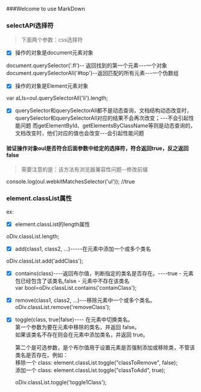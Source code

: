 ###Welcome to use MarkDown

### selectAPI选择符    

> 下面两个参数：css选择符       
 
- [x]   操作的对象是document元素对象     
 
document.querySelector('.fl')-- 返回找到的第一个元素---一个对象          
document.querySelectorAll('#top')--返回匹配的所有元素---一个伪数组  
        
- [x]   操作的对象是Element元素对象      
  
var aLIs=oul.querySelectorAll('li').length;  
  
- [x]   querySelector和querySelectorAll都不是动态查询，文档结构动态改变时，querySelector和querySelectorAll对应的结果不会再次改变；---不会引起性能问题
而getElementById、getElementsByClassName等则是动态查询的，文档改变时，他们对应的值也会改变---会引起性能问题	   
  

####   验证操作对象oul是否符合后面参数中给定的选择符，符合返回true，反之返回false          

>  需要注意的是：该方法有浏览器兼容性问题--修改前缀      

console.log(oul.webkitMatchesSelector('ul'));   //true    


###   element.classList属性

ex:<div class="bd user disabled div containClass removeClass toggle1Class">

- [x]  element.classList的length属性 

oDiv.classList.length;         

- [x]  add(class1, class2, ...)-----在元素中添加一个或多个类名         

oDiv.classList.add('addClass');          

- [x] contains(class)----返回布尔值，判断指定的类名是否存在。----true - 元素包已经包含了该类名,false - 元素中不存在该类名         
var bool=oDiv.classList.contains('containClass');            

- [x] remove(class1, class2, ...)---移除元素中一个或多个类名。         
oDiv.classList.remove('removeClass');         

- [x] toggle(class, true|false)----	在元素中切换类名。         
	第一个参数为要在元素中移除的类名，并返回 false。          
	如果该类名不存在则会在元素中添加类名，并返回 true。          
	
	第二个是可选参数，是个布尔值用于设置元素是否强制添加或移除类，不管该类名是否存在。例如：         
	移除一个 class: element.classList.toggle("classToRemove", false);          
	添加一个 class: element.classList.toggle("classToAdd", true); 
	
	oDiv.classList.toggle('toggle1Class');          
              